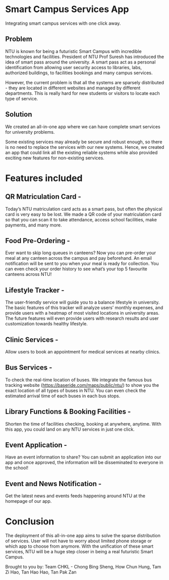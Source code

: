 # Smart Campus Services App
Integrating smart campus services with one click away.

## Problem
NTU is known for being a futuristic Smart Campus with incredible technologies and facilities. President of NTU Prof Suresh has introduced the idea of smart pass around the university. A smart pass act as a personal identification from allowing user security access to libraries, labs, authorized buildings, to facilities bookings and many campus services.

However, the current problem is that all the systems are sparsely distributed - they are located in different websites and managed by different departments. This is really hard for new students or visitors to locate each type of service. 


## Solution
We created an all-in-one app where we can have complete smart services for university problems.

Some existing services may already be secure and robust enough, so there is no need to replace the services with our new systems. Hence, we created an app that could link all the existing reliable systems while also provided exciting new features for non-existing services.


# Features included

## QR Matriculation Card - 
Today’s NTU matriculation card acts as a smart pass, but often the physical card is very easy to be lost. We made a QR code of your matriculation card so that you can scan it to take attendance, access school facilities, make payments, and many more.

## Food Pre-Ordering - 
Ever want to skip long queues in canteens? Now you can pre-order your meal at any canteen across the campus and pay beforehand. An email notification will be sent to you when your meal is ready for collection. You can even check your order history to see what’s your top 5 favourite canteens across NTU! 

## Lifestyle Tracker - 
The user-friendly service will guide you to a balance lifestyle in university. The basic features of this tracker will analyze users’ monthly expenses, and provide users with a heatmap of most visited locations in university areas. The future features will even provide users with research results and user customization towards healthy lifestyle.

## Clinic Services - 
Allow users to book an appointment for medical services at nearby clinics.

## Bus Services - 
To check the real-time location of buses. We integrate the famous bus tracking website (https://baseride.com/maps/public/ntu/) to show you the exact location of all types of buses in NTU. You can even check the estimated arrival time of each buses in each bus stops. 

## Library Functions & Booking Facilities - 
Shorten the time of facilities checking, booking at anywhere, anytime. With this app, you could land on any NTU services in just one click.

## Event Application - 
Have an event information to share? You can submit an application into our app and once approved, the information will be disseminated to everyone in the school! 

## Event and News Notification - 
Get the latest news and events feeds happening around NTU at the homepage of our app.


# Conclusion
The deployment of this all-in-one app aims to solve the sparse distribution of services. User will not have to worry about limited phone storage or which app to choose from anymore. With the unification of these smart services, NTU will be a huge step closer in being a real futuristic Smart Campus.



Brought to you by:
Team CHKL - Chong Bing Sheng, How Chun Hung, Tam Zi Hao, Tan Hao Hao, Tan Pak Zan
